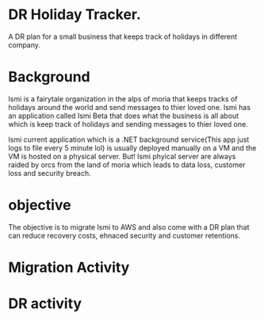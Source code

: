 # DR Holiday Tracker.


A DR plan for a small business that keeps track of holidays in different company.


# Background

Ismi is a fairytale organization in the alps of moria that keeps tracks of holidays around the world and send messages to thier loved one. Ismi has an application called Ismi Beta that does what the business is all about which is keep track of holidays and sending messages to thier loved one. 

Ismi current application which is a .NET background service(This app just logs to file every 5 minute lol) is usually deployed manually on a VM and the VM is hosted on a physical server. But! Ismi phyical server are always raided by orcs from the land of moria which leads to data loss, customer loss and security breach.


# objective

The objective is to migrate Ismi to AWS and also come with a DR plan that can reduce recovery costs, ehnaced security and customer retentions.


# Migration Activity

# DR activity
